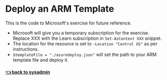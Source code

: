 # Deploy an ARM Template

This is the code to Microsoft's exercise for future reference.

- Microsoft will give you a temporary subscription for the exercise. Replace XXX with the Learn subscription in `Set-AzContext XXX` snippet.
- The location for the resource is set to `-Location "Central US"` as per instructions.
- `$templateFile = "./azuredeploy.json"` will set the path to your ARM template file and deploy it.

#### [:point_left: back to sysadmin](https://github.com/Mike-ops273/sysadmin)
